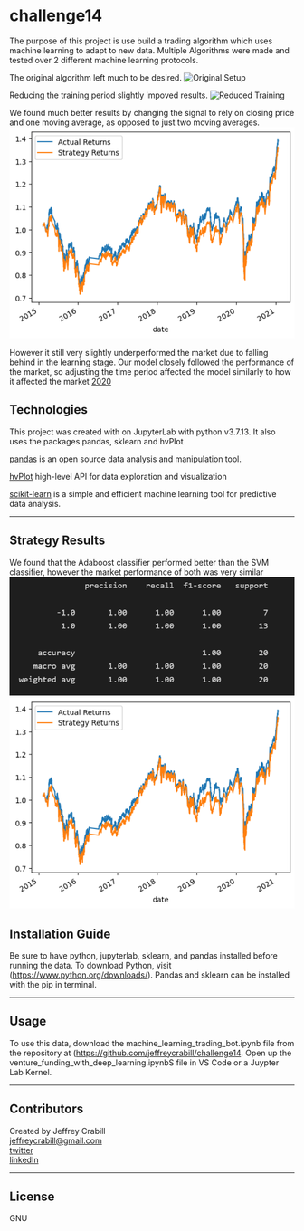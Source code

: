 # challenge14
The purpose of this project is use build a trading algorithm which uses machine learning to adapt to new data.  Multiple Algorithms were made and tested over 2 different machine learning protocols.

The original algorithm left much to be desired.
![Original Setup](/images/originalsetup.jpg)

Reducing the training period slightly impoved results.
![Reduced Training](/images/offset3days505dma.pngimages\offset3days505dma.png)

We found much better results by changing the signal to rely on closing price and one moving average, as opposed to just two moving averages.
![SMA Over Close](/images/output.png)

However it still very slightly underperformed the market due to falling behind in the learning stage.
Our model closely followed the performance of the market, so adjusting the time period affected the model similarly to how it affected the market
[2020](/images/2020.png)

## Technologies
This project was created with on JupyterLab with python v3.7.13.  It also uses the packages pandas, sklearn and hvPlot

[pandas](https://pandas.pydata.org/) is an open source data analysis and manipulation tool.

[hvPlot](https://hvplot.holoviz.org/index.html)  high-level API for data exploration and visualization

[scikit-learn](https://scikit-learn.org/stable/) is a simple and efficient machine learning tool for predictive data analysis.

---
## Strategy Results 
We found that the Adaboost classifier performed better than the SVM classifier, however the market performance of both was very similar
![Classification Results](/images/classreport.png)
![Market Performance](/images/output2.png)
## Installation Guide

Be sure to have python, jupyterlab, sklearn, and pandas installed before running the data.  To download Python, visit (https://www.python.org/downloads/).  Pandas and sklearn can be installed with the pip in terminal.  

---

## Usage
To use this data, download the machine_learning_trading_bot.ipynb file from the repository at (https://github.com/jeffreycrabill/challenge14.  Open up the venture_funding_with_deep_learning.ipynbS file in VS Code or a Juypter Lab Kernel.  <br>



---

## Contributors
Created by Jeffrey Crabill  
jeffreycrabill@gmail.com  
[twitter](twitter.com/jeffcrabill)  
[linkedIn](linkedin.com/jeffreycrabill)  

---

## License

GNU